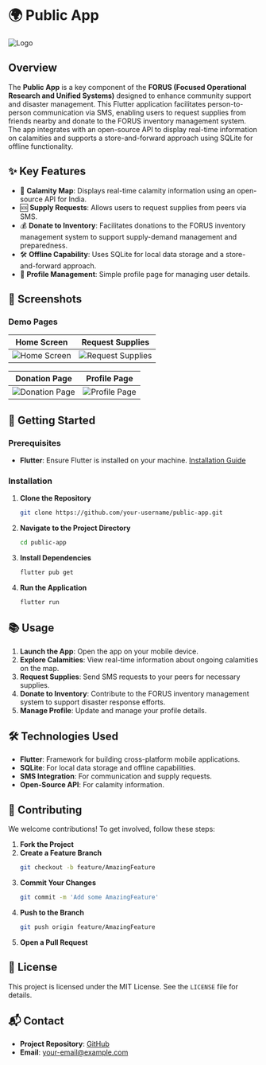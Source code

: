 # 🌍 Public App

![Logo](link-to-your-app-logo.png)

## Overview

The **Public App** is a key component of the **FORUS (Focused Operational Research and Unified Systems)** designed to enhance community support and disaster management. This Flutter application facilitates person-to-person communication via SMS, enabling users to request supplies from friends nearby and donate to the FORUS inventory management system. The app integrates with an open-source API to display real-time information on calamities and supports a store-and-forward approach using SQLite for offline functionality.

## ✨ Key Features

- 📍 **Calamity Map**: Displays real-time calamity information using an open-source API for India.
- 🆘 **Supply Requests**: Allows users to request supplies from peers via SMS.
- 💰 **Donate to Inventory**: Facilitates donations to the FORUS inventory management system to support supply-demand management and preparedness.
- 🛠️ **Offline Capability**: Uses SQLite for local data storage and a store-and-forward approach.
- 👤 **Profile Management**: Simple profile page for managing user details.

## 📸 Screenshots

### Demo Pages

| **Home Screen** | **Request Supplies** |
|:---------------:|:---------------------:|
| ![Home Screen](link-to-home-screen-image.png) | ![Request Supplies](link-to-request-supplies-image.png) |

| **Donation Page** | **Profile Page** |
|:-----------------:|:-----------------:|
| ![Donation Page](link-to-donation-page-image.png) | ![Profile Page](link-to-profile-page-image.png) |

## 🚀 Getting Started

### Prerequisites

- **Flutter**: Ensure Flutter is installed on your machine. [Installation Guide](https://flutter.dev/docs/get-started/install)

### Installation

1. **Clone the Repository**
   ```bash
   git clone https://github.com/your-username/public-app.git
   ```

2. **Navigate to the Project Directory**
   ```bash
   cd public-app
   ```

3. **Install Dependencies**
   ```bash
   flutter pub get
   ```

4. **Run the Application**
   ```bash
   flutter run
   ```

## 📚 Usage

1. **Launch the App**: Open the app on your mobile device.
2. **Explore Calamities**: View real-time information about ongoing calamities on the map.
3. **Request Supplies**: Send SMS requests to your peers for necessary supplies.
4. **Donate to Inventory**: Contribute to the FORUS inventory management system to support disaster response efforts.
5. **Manage Profile**: Update and manage your profile details.

## 🛠️ Technologies Used

- **Flutter**: Framework for building cross-platform mobile applications.
- **SQLite**: For local data storage and offline capabilities.
- **SMS Integration**: For communication and supply requests.
- **Open-Source API**: For calamity information.

## 🤝 Contributing

We welcome contributions! To get involved, follow these steps:

1. **Fork the Project**
2. **Create a Feature Branch**
   ```bash
   git checkout -b feature/AmazingFeature
   ```
3. **Commit Your Changes**
   ```bash
   git commit -m 'Add some AmazingFeature'
   ```
4. **Push to the Branch**
   ```bash
   git push origin feature/AmazingFeature
   ```
5. **Open a Pull Request**

## 📄 License

This project is licensed under the MIT License. See the `LICENSE` file for details.

## 📬 Contact

- **Project Repository**: [GitHub](https://github.com/your-username/public-app)
- **Email**: [your-email@example.com](mailto:your-email@example.com)
